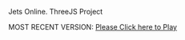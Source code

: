 Jets Online. ThreeJS Project

MOST RECENT VERSION: [Please Click here to Play](https://rawcdn.githack.com/alperenbutun/jets-online/8d6a921/index.html)
